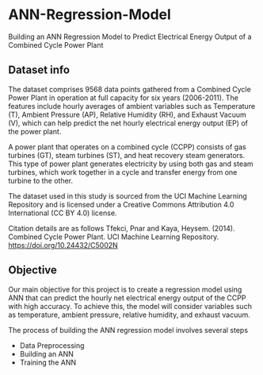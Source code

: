 # ANN-Regression-Model
Building an ANN Regression Model to Predict Electrical Energy Output of a Combined Cycle Power Plant

## Dataset info

The dataset comprises 9568 data points gathered from a Combined Cycle Power Plant in operation at full capacity for six years (2006-2011). The features include hourly averages of ambient variables such as Temperature (T), Ambient Pressure (AP), Relative Humidity (RH), and Exhaust Vacuum (V), which can help predict the net hourly electrical energy output (EP) of the power plant.

A power plant that operates on a combined cycle (CCPP) consists of gas turbines (GT), steam turbines (ST), and heat recovery steam generators. This type of power plant generates electricity by using both gas and steam turbines, which work together in a cycle and transfer energy from one turbine to the other.

The dataset used in this study is sourced from the UCI Machine Learning Repository and is licensed under a Creative Commons Attribution 4.0 International (CC BY 4.0) license. 

Citation details are as follows
Tfekci, Pnar and Kaya, Heysem. (2014). Combined Cycle Power Plant. UCI Machine Learning Repository. https://doi.org/10.24432/C5002N

## Objective

Our main objective for this project is to create a regression model using ANN that can predict the hourly net electrical energy output of the CCPP with high accuracy. To achieve this, the model will consider variables such as temperature, ambient pressure, relative humidity, and exhaust vacuum.

The process of building the ANN regression model involves several steps
* Data Preprocessing
* Building an ANN
* Training the ANN
